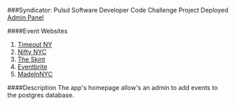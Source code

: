 ###Syndicator: Pulsd Software Developer Code Challenge Project
Deployed [Admin Panel](https://pulsd-syndicator.herokuapp.com/events/new)


####Event Websites
1. [Timeout NY](http://www.timeout.com/newyork/get-listed)
2. [Nifty NYC](http://www.niftynyc.com/submit-event/)
3. [The Skint](http://www.theskint.com/contact/)
4. [Eventbrite](https://www.eventbrite.com/developer/v3/endpoints/events/)
5. [MadeInNYC](http://madeinnyc.org/submit-your-event/)

####Description
The app's homepage allow's an admin to add events to the postgres database.
